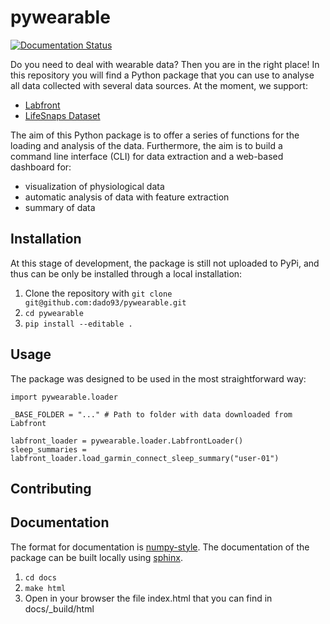 # pywearable
[![Documentation Status](https://readthedocs.org/projects/pywearable/badge/?version=latest)](https://pywearable.readthedocs.io/en/latest/?badge=latest)

Do you need to deal with wearable data? Then you are in the right place!
In this repository you will find a Python package that you can use to analyse all data collected with several data sources. At the moment, we support:
- [Labfront](https://labfront.com/)
- [LifeSnaps Dataset](https://zenodo.org/records/7229547)
  
The aim of this Python package is to offer a series of functions for the loading and analysis of the data. Furthermore, the aim is to build a command line interface (CLI) for data extraction and a web-based dashboard for:
- visualization of physiological data
- automatic analysis of data with feature extraction
- summary of data

## Installation
At this stage of development, the package is still not uploaded to PyPi, and thus can be only be installed through a local installation:

1. Clone the repository with `git clone git@github.com:dado93/pywearable.git`
2. `cd pywearable`
3. `pip install --editable .`

## Usage
The package was designed to be used in the most straightforward way:

```
import pywearable.loader

_BASE_FOLDER = "..." # Path to folder with data downloaded from Labfront

labfront_loader = pywearable.loader.LabfrontLoader()
sleep_summaries = labfront_loader.load_garmin_connect_sleep_summary("user-01")
```

## Contributing

## Documentation
The format for documentation is [numpy-style](https://numpydoc.readthedocs.io/en/latest/format.html).
The documentation of the package can be built locally using [sphinx](www.sphinx-doc.org).
1. `cd docs`
2. `make html`
3. Open in your browser the file index.html that you can find in docs/_build/html
